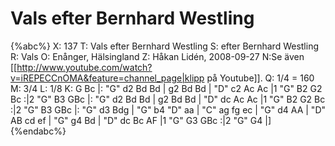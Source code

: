 # Vals efter Bernhard Westling

{%abc%}
X: 137
T: Vals efter Bernhard Westling
S: efter Bernhard Westling
R: Vals
O: Enånger, Hälsingland
Z: Håkan Lidén, 2008-09-27
N:Se även [[http://www.youtube.com/watch?v=iREPECCnOMA&feature=channel_page|klipp på Youtube]].
Q: 1/4 = 160
M: 3/4
L: 1/8
K: G
Bc |: "G" d2 Bd Bd | g2 Bd Bd | "D" c2 Ac Ac |1 "G" B2 G2 Bc :|2 "G" B3 GBc |: 
"G" d2 Bd Bd | g2 Bd Bd | "D" dc Ac Ac |1 "G" B2 G2 Bc :|2 "G" B3 GBc |: "G" d3 Bdg | 
"G" b4 "D" aa | "C" ag fg ec | "G" d4 AA | "D" AB cd ef | "G" g4 Bd | "D" dc Bc AF |1 "G" G3 GBc :|2 "G" G4 |]
{%endabc%}

